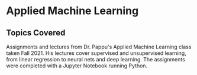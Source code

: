# Applied Machine Learning

## Topics Covered

Assignments and lectures from Dr. Pappu's Applied Machine Learning class taken Fall 2021. His lectures cover supervised and unsupervised learning, from linear regression to neural nets and deep learning. The assignments were completed with a Jupyter Notebook running Python. 